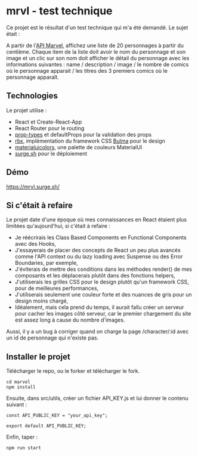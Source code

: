 # mrvl - test technique

Ce projet est le résultat d'un test technique qui m'a été demandé. Le sujet était :

A partir de l'[API Marvel](https://developer.marvel.com/), affichez une liste de 20 personnages à partir du centième. Chaque item de la liste doit avoir le nom du personnage et son image et un clic sur son nom doit afficher le détail du personnage avec les informations suivantes : name / description / image / le nombre de comics où le personnage apparait / les titres des 3 premiers comics où le personnage apparaît.

## Technologies

Le projet utilise :
- React et Create-React-App
- React Router pour le routing
- [prop-types](https://www.npmjs.com/package/prop-types) et defaultProps pour la validation des props
- [rbx](https://dfee.github.io/rbx/), implémentation du framework CSS [Bulma](https://bulma.io/) pour le design
- [materialuicolors](https://materialuicolors.co/), une palette de couleurs MaterialUI
- [surge.sh](https://surge.sh/) pour le déploiement

## Démo

https://mrvl.surge.sh/

## Si c'était à refaire

Le projet date d'une époque où mes connaissances en React étaient plus limitées qu'aujourd'hui, si c'était à refaire :
- Je réécrirais les Class Based Components en Functional Components avec des Hooks,
- J'essayerais de placer des concepts de React un peu plus avancés comme l'API context ou du lazy loading avec Suspense ou des Error Boundaries, par exemple,
- J'éviterais de mettre des conditions dans les méthodes render() de mes composants et les déplacerais plutôt dans des fonctions helpers,
- J'utiliserais les grilles CSS pour le design plutôt qu'un framework CSS, pour de meilleures performances,
- J'utiliserais seulement une couleur forte et des nuances de gris pour un design moins chargé,
- Idéalement, mais cela prend du temps, il aurait fallu créer un serveur pour cacher les images côté serveur, car le premier chargement du site est assez long à cause du nombre d'images.

Aussi, il y a un bug à corriger quand on charge la page /character/:id avec un id de personnage qui n'existe pas.

## Installer le projet

Télécharger le repo, ou le forker et télécharger le fork.

```
cd marvel
npm install
```

Ensuite, dans src/utils, créer un fichier API_KEY.js et lui donner le contenu suivant :

```
const API_PUBLIC_KEY = "your_api_key";

export default API_PUBLIC_KEY;
```

Enfin, taper :

```
npm run start
```

